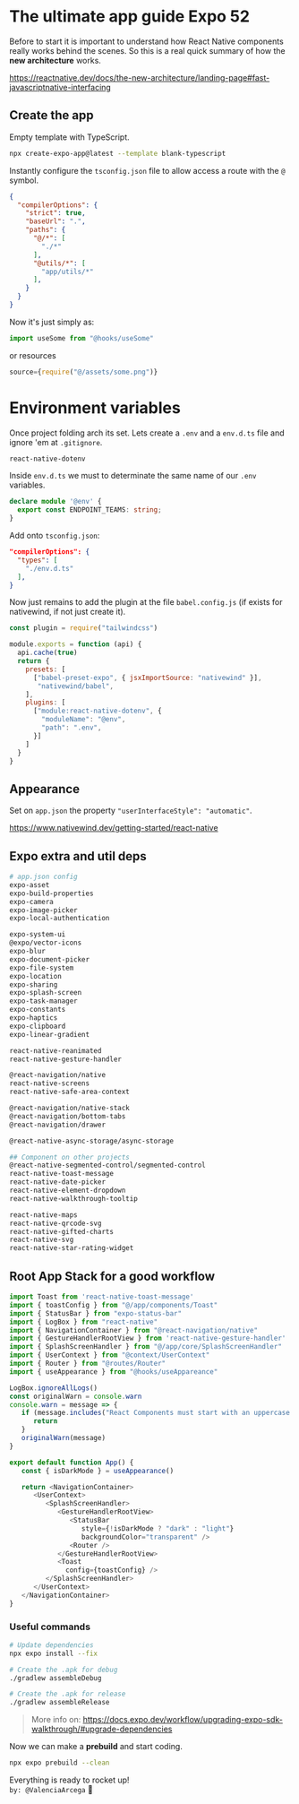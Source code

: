 # The ultimate app guide Expo 52

Before to start it is important to understand how React Native components really works behind the scenes.
So this is a real quick summary of how the **new architecture** works.

https://reactnative.dev/docs/the-new-architecture/landing-page#fast-javascriptnative-interfacing

## Create the app
Empty template with TypeScript.

```bash
npx create-expo-app@latest --template blank-typescript
```
Instantly configure the `tsconfig.json` file to allow access a route with the `@` symbol.
```json
{
  "compilerOptions": {
    "strict": true,
    "baseUrl": ".",
    "paths": {
      "@/*": [
        "./*"
      ],
      "@utils/*": [
        "app/utils/*"
      ],
    }
  }
}
```
Now it's just simply as:
```js
import useSome from "@hooks/useSome"
```
or resources
```js
source={require("@/assets/some.png")}
```
# Environment variables
Once project folding arch its set. Lets create a `.env` and a `env.d.ts` file and ignore 'em at `.gitignore`.
```bash
react-native-dotenv
```
Inside `env.d.ts` we must to determinate the same name of our `.env` variables.
```ts
declare module '@env' {
  export const ENDPOINT_TEAMS: string;
}
```
Add onto `tsconfig.json`: 
```json
"compilerOptions": {
  "types": [
    "./env.d.ts"
  ],
}
```
Now just remains to add the plugin at the file `babel.config.js` (if exists for nativewind, if not just create it).
```js
const plugin = require("tailwindcss")

module.exports = function (api) {
  api.cache(true)
  return {
    presets: [
      ["babel-preset-expo", { jsxImportSource: "nativewind" }],
       "nativewind/babel",
    ],
    plugins: [
      ["module:react-native-dotenv", {
        "moduleName": "@env",
        "path": ".env",
      }]
    ]
  }
}
```
## Appearance

Set on `app.json` the property `"userInterfaceStyle": "automatic"`.  

https://www.nativewind.dev/getting-started/react-native

## Expo extra and util deps

```bash
# app.json config
expo-asset
expo-build-properties
expo-camera
expo-image-picker
expo-local-authentication

expo-system-ui
@expo/vector-icons
expo-blur
expo-document-picker
expo-file-system
expo-location
expo-sharing
expo-splash-screen
expo-task-manager
expo-constants
expo-haptics
expo-clipboard
expo-linear-gradient

react-native-reanimated
react-native-gesture-handler

@react-navigation/native
react-native-screens
react-native-safe-area-context

@react-navigation/native-stack
@react-navigation/bottom-tabs
@react-navigation/drawer

@react-native-async-storage/async-storage

## Component on other projects
@react-native-segmented-control/segmented-control
react-native-toast-message
react-native-date-picker
react-native-element-dropdown
react-native-walkthrough-tooltip

react-native-maps
react-native-qrcode-svg
react-native-gifted-charts
react-native-svg
react-native-star-rating-widget
```

## Root App Stack for a good workflow
```js
import Toast from 'react-native-toast-message'
import { toastConfig } from "@/app/components/Toast"
import { StatusBar } from "expo-status-bar"
import { LogBox } from "react-native"
import { NavigationContainer } from "@react-navigation/native"
import { GestureHandlerRootView } from 'react-native-gesture-handler'
import { SplashScreenHandler } from "@/app/core/SplashScreenHandler"
import { UserContext } from "@context/UserContext"
import { Router } from "@routes/Router"
import { useAppearance } from "@hooks/useAppareance"

LogBox.ignoreAllLogs()
const originalWarn = console.warn
console.warn = message => {
   if (message.includes("React Components must start with an uppercase letter")) {
      return
   }
   originalWarn(message)
}

export default function App() {
   const { isDarkMode } = useAppearance()

   return <NavigationContainer>
      <UserContext>
         <SplashScreenHandler>
            <GestureHandlerRootView>
               <StatusBar
                  style={!isDarkMode ? "dark" : "light"}
                  backgroundColor="transparent" />
               <Router />
            </GestureHandlerRootView>
            <Toast
              config={toastConfig} />
         </SplashScreenHandler>
      </UserContext>
   </NavigationContainer>
}
```

### Useful commands
```bash
# Update dependencies
npx expo install --fix

# Create the .apk for debug
./gradlew assembleDebug

# Create the .apk for release
./gradlew assembleRelease
```
> More info on: https://docs.expo.dev/workflow/upgrading-expo-sdk-walkthrough/#upgrade-dependencies


Now we can make a **prebuild** and start coding. 
```bash
npx expo prebuild --clean
```

Everything is ready to rocket up!   
`by: @ValenciaArcega` 🚀
